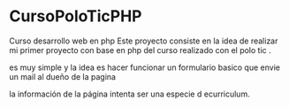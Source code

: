 # CursoPoloTicPHP
Curso desarrollo web en php
Este proyecto consiste en la idea de realizar mi primer proyecto con  base en php  del curso realizado con el polo tic .

es muy simple y la idea es hacer funcionar un formulario basico que envie un mail al dueño de la pagina

la información de la página intenta ser una especie d ecurriculum.
